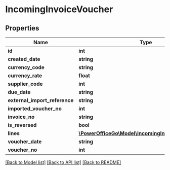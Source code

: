 # IncomingInvoiceVoucher

## Properties
Name | Type | Description | Notes
------------ | ------------- | ------------- | -------------
**id** | **int** |  | [optional] 
**created_date** | **string** |  | [optional] 
**currency_code** | **string** |  | [optional] 
**currency_rate** | **float** |  | [optional] 
**supplier_code** | **int** |  | [optional] 
**due_date** | **string** |  | [optional] 
**external_import_reference** | **string** |  | [optional] 
**imported_voucher_no** | **int** |  | [optional] 
**invoice_no** | **string** |  | [optional] 
**is_reversed** | **bool** |  | [optional] 
**lines** | [**\PowerOfficeGo\Model\IncomingInvoiceVoucherLine[]**](IncomingInvoiceVoucherLine.md) |  | [optional] 
**voucher_date** | **string** |  | [optional] 
**voucher_no** | **int** |  | [optional] 

[[Back to Model list]](../README.md#documentation-for-models) [[Back to API list]](../README.md#documentation-for-api-endpoints) [[Back to README]](../README.md)


